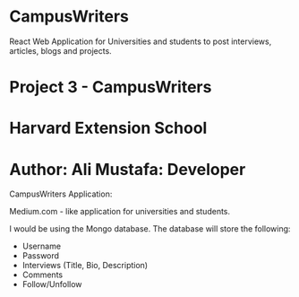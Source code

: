# CampusWriters

React Web Application for Universities and students to post interviews, articles, blogs and projects.

# Project 3 - CampusWriters

# Harvard Extension School

# Author: Ali Mustafa: Developer

CampusWriters Application:

Medium.com - like application for universities and students. 



I would be using the Mongo database. The database will store the following:

- Username
- Password
- Interviews (Title, Bio, Description)
- Comments
- Follow/Unfollow


